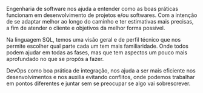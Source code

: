 Engenharia de software nos ajuda a entender como as boas práticas funcionam em desenvolvimento de projetos e/ou softwares. Com a intenção de se adaptar melhor ao longo do caminho e ter estimativas mais precisas, a fim de atender o cliente e objetivos da melhor forma possível.

Na linguagem SQL, temos uma visão geral e de perfil técnico que nos permite escolher qual parte cada um tem mais familiaridade. Onde todos podem ajudar em todas as fases, mas que tem aspectos um pouco mais aprofundado no que se propôs a fazer.

DevOps como boa prática de integração, nos ajuda a ser mais eficiente nos desenvolvimentos e nos auxilia evitando conflitos, onde podemos trabalhar em pontos diferentes e juntar sem se preocupar se algo vai sobrescrever.
